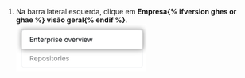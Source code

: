 1. Na barra lateral esquerda, clique em **Empresa{% ifversion ghes or ghae %} visão geral{% endif %}**. ![Empresa{% ifversion ghes or ghae %} aba visão geral{% endif %} nas configurações de administrador do Site](/assets/images/enterprise/site-admin-settings/enterprise-tab.png)
